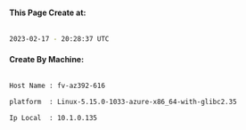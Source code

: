 
   
#### This Page Create at:

```bash

2023-02-17 - 20:28:37 UTC

```

#### Create By Machine:

```bash

Host Name : fv-az392-616

platform  : Linux-5.15.0-1033-azure-x86_64-with-glibc2.35

Ip Local  : 10.1.0.135

```

